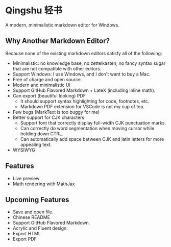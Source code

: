# Qingshu 轻书

A modern, minimalistic markdown editor for Windows.

## Why Another Markdown Editor?

Because none of the existing markdown editors satisfy all of the following:

- Minimalistic: no knowledge base, no zettelkasten, no fancy syntax sugar that are not compatible with other editors.
- Support Windows: I use Windows, and I don't want to buy a Mac.
- Free of charge and open source.
- Modern and minimalistic UI
- Support GitHub Flavored Markdown + LateX (including inline math).
- Can export (beautiful looking) PDF
  - It should support syntax highlighting for code, footnotes, etc.
  - Markdown PDF extension for VSCode is not my cup of tea.
- Few bugs (MarkText is too buggy for me)
- Better support for CJK characters
  - Support font that correctly display full-width CJK punctuation marks.
  - Can correctly do word segmentation when moving cursor while holding down CTRL.
  - Can automatically add space between CJK and latin letters for more appealing text.
- WYSIWYG

## Features

- Live preview
- Math rendering with MathJax

## Upcoming Features

- Save and open file.
- Chinese README
- Support GitHub Flavored Markdown.
- Acrylic and Fluent design.
- Export HTML
- Export PDF
